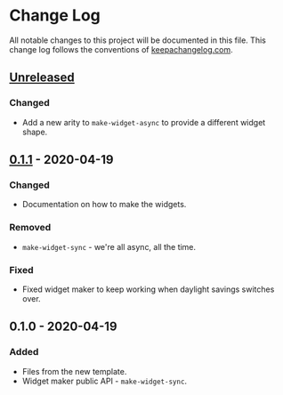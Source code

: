 # Change Log
All notable changes to this project will be documented in this file. This change log follows the conventions of [keepachangelog.com](http://keepachangelog.com/).

## [Unreleased]
### Changed
- Add a new arity to `make-widget-async` to provide a different widget shape.

## [0.1.1] - 2020-04-19
### Changed
- Documentation on how to make the widgets.

### Removed
- `make-widget-sync` - we're all async, all the time.

### Fixed
- Fixed widget maker to keep working when daylight savings switches over.

## 0.1.0 - 2020-04-19
### Added
- Files from the new template.
- Widget maker public API - `make-widget-sync`.

[Unreleased]: https://github.com/your-name/minmax/compare/0.1.1...HEAD
[0.1.1]: https://github.com/your-name/minmax/compare/0.1.0...0.1.1
